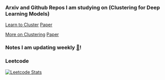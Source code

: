 ### Arxiv and Github Repos I am studying on (Clustering for Deep Learning Models) 
[Learn to Cluster](https://github.com/yl-1993/learn-to-cluster)
[Paper](https://arxiv.org/abs/1904.02749) 

[More on Clustering](https://github.com/XiaohangZhan/cdp/)
[Paper](https://arxiv.org/abs/1809.01407)

### Notes I am updating weekly [📔](https://minhnle.com/docs/Overview1)! 


### Leetcode
[![Leetcode Stats](https://leetcard.jacoblin.cool/omegamesh)](https://leetcode.com/omegamesh)
<!--
**cholocate/cholocate** is a ✨ _special_ ✨ repository because its `README.md` (this file) appears on your GitHub profile.

Here are some ideas to get you started:

- 🔭 I’m currently working on ...
- 🌱 I’m currently learning ...
- 👯 I’m looking to collaborate on ...
- 🤔 I’m looking for help with ...
- 💬 Ask me about ...
- 📫 How to reach me: ...
- 😄 Pronouns: ...
- ⚡ Fun fact: ...
-->
